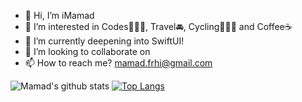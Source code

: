 - 👋 Hi, I’m iMamad 
- 👀 I’m interested in Codes🧑🏻‍💻, Travel🚘, Cycling🚴🏼‍♂️ and Coffee☕️
- 🌱 I’m currently deepening into SwiftUI!
- 💞️ I’m looking to collaborate on 
- 📫 How to reach me? mamad.frhi@gmail.com

![Mamad's github stats](https://github-readme-stats.vercel.app/api?username=mamadfrhi&show_icons=true&theme=buefy&show_icons=true&count_private=true) [![Top Langs](https://github-readme-stats.vercel.app/api/top-langs/?username=mamadfrhi&layout=compact)](https://github.com/anuraghazra/github-readme-stats)
